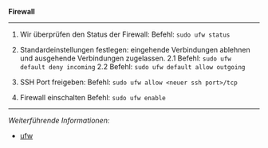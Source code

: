 **Firewall**

---

1. Wir überprüfen den Status der Firewall:
Befehl: ```sudo ufw status```

2. Standardeinstellungen festlegen: eingehende Verbindungen ablehnen und ausgehende Verbindungen zugelassen.
2.1 Befehl: ```sudo ufw default deny incoming```
2.2 Befehl: ```sudo ufw default allow outgoing```

3. SSH Port freigeben:
Befehl: ```sudo ufw allow <neuer ssh port>/tcp```

4. Firewall einschalten
Befehl: ```sudo ufw enable```

---

_Weiterführende Informationen:_
* [ufw](https://wiki.ubuntuusers.de/ufw/)
